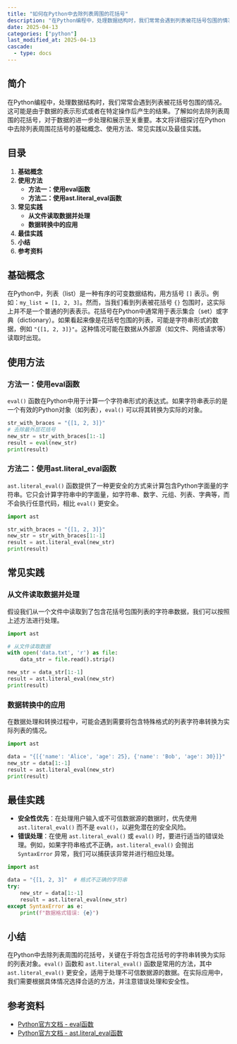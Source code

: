 ```yaml
---
title: "如何在Python中去除列表周围的花括号"
description: "在Python编程中，处理数据结构时，我们常常会遇到列表被花括号包围的情况。这可能是由于数据的表示形式或者在特定操作后产生的结果。了解如何去除列表周围的花括号，对于数据的进一步处理和展示至关重要。本文将详细探讨在Python中去除列表周围花括号的基础概念、使用方法、常见实践以及最佳实践。"
date: 2025-04-13
categories: ["python"]
last_modified_at: 2025-04-13
cascade:
  - type: docs
---
```



## 简介
在Python编程中，处理数据结构时，我们常常会遇到列表被花括号包围的情况。这可能是由于数据的表示形式或者在特定操作后产生的结果。了解如何去除列表周围的花括号，对于数据的进一步处理和展示至关重要。本文将详细探讨在Python中去除列表周围花括号的基础概念、使用方法、常见实践以及最佳实践。

<!-- more -->
## 目录
1. **基础概念**
2. **使用方法**
    - **方法一：使用eval函数**
    - **方法二：使用ast.literal_eval函数**
3. **常见实践**
    - **从文件读取数据并处理**
    - **数据转换中的应用**
4. **最佳实践**
5. **小结**
6. **参考资料**

## 基础概念
在Python中，列表（list）是一种有序的可变数据结构，用方括号 `[]` 表示。例如：`my_list = [1, 2, 3]`。然而，当我们看到列表被花括号 `{}` 包围时，这实际上并不是一个普通的列表表示。花括号在Python中通常用于表示集合（set）或字典（dictionary）。如果看起来像是花括号包围的列表，可能是字符串形式的数据，例如 `"{[1, 2, 3]}"`。这种情况可能在数据从外部源（如文件、网络请求等）读取时出现。

## 使用方法

### 方法一：使用eval函数
`eval()` 函数在Python中用于计算一个字符串形式的表达式。如果字符串表示的是一个有效的Python对象（如列表），`eval()` 可以将其转换为实际的对象。

```python
str_with_braces = "{[1, 2, 3]}"
# 去除最外层花括号
new_str = str_with_braces[1:-1]
result = eval(new_str)
print(result)  
```

### 方法二：使用ast.literal_eval函数
`ast.literal_eval()` 函数提供了一种更安全的方式来计算包含Python字面量的字符串。它只会计算字符串中的字面量，如字符串、数字、元组、列表、字典等，而不会执行任意代码，相比 `eval()` 更安全。

```python
import ast

str_with_braces = "{[1, 2, 3]}"
new_str = str_with_braces[1:-1]
result = ast.literal_eval(new_str)
print(result)  
```

## 常见实践

### 从文件读取数据并处理
假设我们从一个文件中读取到了包含花括号包围列表的字符串数据，我们可以按照上述方法进行处理。

```python
import ast

# 从文件读取数据
with open('data.txt', 'r') as file:
    data_str = file.read().strip()

new_str = data_str[1:-1]
result = ast.literal_eval(new_str)
print(result)  
```

### 数据转换中的应用
在数据处理和转换过程中，可能会遇到需要将包含特殊格式的列表字符串转换为实际列表的情况。

```python
import ast

data = "{[{'name': 'Alice', 'age': 25}, {'name': 'Bob', 'age': 30}]}"
new_str = data[1:-1]
result = ast.literal_eval(new_str)
print(result)  
```

## 最佳实践
- **安全性优先**：在处理用户输入或不可信数据源的数据时，优先使用 `ast.literal_eval()` 而不是 `eval()`，以避免潜在的安全风险。
- **错误处理**：在使用 `ast.literal_eval()` 或 `eval()` 时，要进行适当的错误处理。例如，如果字符串格式不正确，`ast.literal_eval()` 会抛出 `SyntaxError` 异常，我们可以捕获该异常并进行相应处理。

```python
import ast

data = "{[1, 2, 3]"  # 格式不正确的字符串
try:
    new_str = data[1:-1]
    result = ast.literal_eval(new_str)
except SyntaxError as e:
    print(f"数据格式错误: {e}")
```

## 小结
在Python中去除列表周围的花括号，关键在于将包含花括号的字符串转换为实际的列表对象。`eval()` 函数和 `ast.literal_eval()` 函数是常用的方法，其中 `ast.literal_eval()` 更安全，适用于处理不可信数据源的数据。在实际应用中，我们需要根据具体情况选择合适的方法，并注意错误处理和安全性。

## 参考资料
- [Python官方文档 - eval函数](https://docs.python.org/3/library/functions.html#eval)
- [Python官方文档 - ast.literal_eval函数](https://docs.python.org/3/library/ast.html#ast.literal_eval)